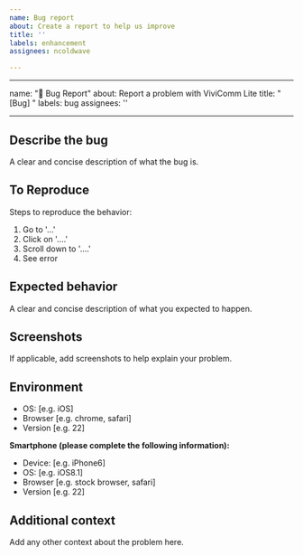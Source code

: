 ```yaml
---
name: Bug report
about: Create a report to help us improve
title: ''
labels: enhancement
assignees: ncoldwave

---
```


---
name: "🐛 Bug Report"
about: Report a problem with ViviComm Lite
title: "[Bug] "
labels: bug
assignees: ''

---

## Describe the bug
A clear and concise description of what the bug is.

## To Reproduce
Steps to reproduce the behavior:
1. Go to '...'
2. Click on '....'
3. Scroll down to '....'
3. See error

## Expected behavior
A clear and concise description of what you expected to happen.

## Screenshots
If applicable, add screenshots to help explain your problem.

## Environment
 - OS: [e.g. iOS]
 - Browser [e.g. chrome, safari]
 - Version [e.g. 22]

 **Smartphone (please complete the following information):**
 - Device: [e.g. iPhone6]
 - OS: [e.g. iOS8.1]
 - Browser [e.g. stock browser, safari]
 - Version [e.g. 22]

## Additional context
Add any other context about the problem here.
